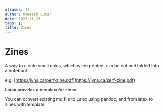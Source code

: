 ```yaml
---
aliases: []
author: Maneesh Sutar
date: 2023-11-23
tags: []
title: Zines
---
```


# Zines

A way to create small notes, which when printed, can be cut and folded into a notebook

e.g. [https://jvns.ca/perf-zine.pdf](https://jvns.ca/perf-zine.pdf)

Latex provides a template for zines

You can convert existing md file to Latex using pandoc, and from latex to zines with template
